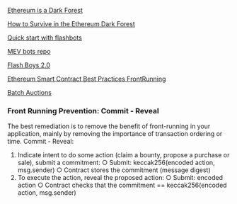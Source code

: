 [Ethereum is a Dark Forest](https://www.paradigm.xyz/2020/08/ethereum-is-a-dark-forest)


[How to Survive in the Ethereum Dark Forest](https://betterprogramming.pub/how-to-survive-in-the-ethereum-dark-forest-f21c9eca4bfe)


[Quick start with flashbots](https://docs.flashbots.net/flashbots-auction/searchers/quick-start)


[MEV bots repo](https://github.com/flashbots/mev-job-board)


[Flash Boys 2.0](https://arxiv.org/pdf/1904.05234.pdf)


[Ethereum Smart Contract Best Practices FrontRunning](https://consensys.github.io/smart-contract-best-practices/attacks/frontrunning/)


[Batch Auctions](https://www.bitdegree.org/crypto/learn/crypto-terms/what-are-batch-auctions)




### Front Running Prevention: Commit - Reveal
 The best remediation is to remove the benefit of front-running in your application, mainly by removing the importance of transaction ordering or time.
Commit - Reveal:
1. Indicate intent to do some action (claim a bounty, propose a purchase or sale), submit a commitment:
○ Submit: keccak256(encoded action, msg.sender)
○ Contract stores the commitment (message digest)
2. To execute the action, reveal the proposed action:
○ Submit: encoded action
○ Contract checks that the commitment == keccak256(encoded action, msg.sender)


